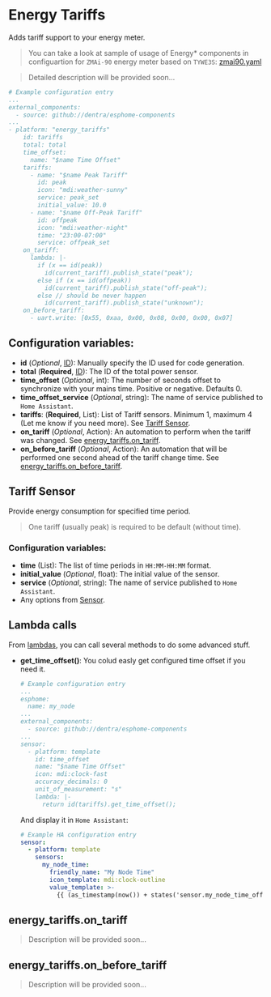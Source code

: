# Energy Tariffs

Adds tariff support to your energy meter.

> You can take a look at sample of usage of Energy* components in configuartion for `ZMAi-90` energy meter based on `TYWE3S`: [zmai90.yaml](../zmai90.yaml)

> Detailed description will be provided soon...

```yaml
# Example configuration entry
...
external_components:
  - source: github://dentra/esphome-components
...
- platform: "energy_tariffs"
    id: tariffs
    total: total
    time_offset:
      name: "$name Time Offset"
    tariffs:
      - name: "$name Peak Tariff"
        id: peak
        icon: "mdi:weather-sunny"
        service: peak_set
        initial_value: 10.0
      - name: "$name Off-Peak Tariff"
        id: offpeak
        icon: "mdi:weather-night"
        time: "23:00-07:00"
        service: offpeak_set
    on_tariff:
      lambda: |-
        if (x == id(peak))
          id(current_tariff).publish_state("peak");
        else if (x == id(offpeak))
          id(current_tariff).publish_state("off-peak");
        else // should be never happen
          id(current_tariff).publish_state("unknown");
    on_before_tariff:
      - uart.write: [0x55, 0xaa, 0x00, 0x08, 0x00, 0x00, 0x07]
```

## Configuration variables:
* **id** (*Optional*, [ID](https://esphome.io/guides/configuration-types.html#config-id)): Manually specify the ID used for code generation.
* **total** (**Required**, [ID](https://esphome.io/guides/configuration-types.html#config-id)): The ID of the total power sensor.
* **time_offset** (*Optional*, int): The number of seconds offset to synchronize with your mains time. Positive or negative. Defaults 0.
* **time_offset_service** (*Optional*, string): The name of service published to `Home Assistant`.
* **tariffs**: (**Required**, List): List of Tariff sensors. Minimum 1, maximum 4 (Let me know if you need more). See [Tariff Sensor](#Tariff_Sensor).
* **on_tariff** (*Optional*, Action): An automation to perform when the tariff was changed. See [energy_tariffs.on_tariff](#energy_tariffs.on_tariff).
* **on_before_tariff** (*Optional*, Action): An automation that will be performed one second ahead of the tariff change time. See [energy_tariffs.on_before_tariff](#energy_tariffs.on_before_tariff).

## Tariff Sensor
Provide energy consumption for specified time period.
> One tariff (usually peak) is required to be default (without time).

### Configuration variables:
* **time** (List): The list of time periods in `HH:MM-HH:MM` format.
* **initial_value** (*Optional*, float): The initial value of the sensor.
* **service** (*Optional*, string): The name of service published to `Home Assistant`.
* Any options from [Sensor](https://esphome.io/components/sensor/index.html#config-sensor).

## Lambda calls
From [lambdas](https://esphome.io/guides/automations.html#config-lambda), you can call several methods to do some advanced stuff.

* **get_time_offset()**: You colud easly get configured time offset if you need it.
  ```yaml
  # Example configuration entry
  ...
  esphome:
    name: my_node
  ...
  external_components:
    - source: github://dentra/esphome-components
  ...
  sensor:
    - platform: template
      id: time_offset
      name: "$name Time Offset"
      icon: mdi:clock-fast
      accuracy_decimals: 0
      unit_of_measurement: "s"
      lambda: |-
        return id(tariffs).get_time_offset();
  ```
  And display it in `Home Assistant`:
  ```yaml
  # Example HA configuration entry
  sensor:
    - platform: template
      sensors:
        my_node_time:
          friendly_name: "My Node Time"
          icon_template: mdi:clock-outline
          value_template: >-
            {{ (as_timestamp(now()) + states('sensor.my_node_time_offset')|int) | timestamp_custom("%H:%M:%S") }}
  ```

## energy_tariffs.on_tariff
> Description will be provided soon...

## energy_tariffs.on_before_tariff
> Description will be provided soon...
